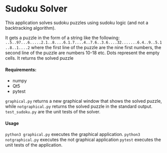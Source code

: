 # Sudoku Solver

This application solves sudoku puzzles using sudoku logic (and not a backtracking algorithm).

It gets a puzzle in the form of a string like the following: ```..5..97...6.....2.1..8....6.1.7....4..7.6..3.6....32.......6.4..9..5.1..8..1....2``` where the first line of the puzzle are the nine first numbers, the second line of the puzzle are numbers 10-18 etc. Dots represent the empty cells. It returns the solved puzzle

####  Requirements:
- numpy
- Qt5 
- pytest 

```graphical.py``` returns a new graphical window that shows the solved puzzle, while ```notgraphical.py``` returns the solved puzzle in the standard output.
```test_sudoku.py``` are the unit tests of the solver.

#### Usage
```python3 graphical.py``` executes the graphical application.
```python3 notgraphical.py``` executes the not graphical application
```pytest``` executes the unit tests of the application.
